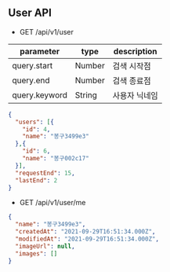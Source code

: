 ## User API

- GET /api/v1/user

|parameter|type|description|
|---|---|---|
|query.start|Number|검색 시작점|
|query.end|Number|검색 종료점|
|query.keyword|String|사용자 닉네임|

```json
{
  "users": [{
    "id": 4,
    "name": "봉구3499e3"
  },{
    "id": 6,
    "name": "봉구002c17"
  }],
  "requestEnd": 15,
  "lastEnd": 2
}
```

- GET /api/v1/user/me

```json
{
  "name": "봉구3499e3",
  "createdAt": "2021-09-29T16:51:34.000Z",
  "modifiedAt": "2021-09-29T16:51:34.000Z",
  "imageUrl": null,
  "images": []
}
```
